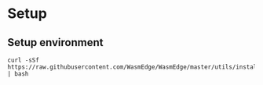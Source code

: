 # Setup


## Setup environment

```
curl -sSf https://raw.githubusercontent.com/WasmEdge/WasmEdge/master/utils/install.sh | bash
```

